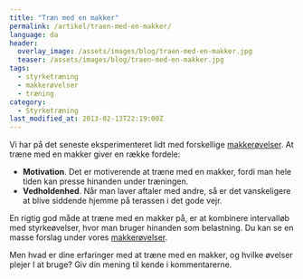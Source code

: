 ```yaml
---
title: "Træn med en makker"
permalink: /artikel/traen-med-en-makker/
language: da
header:
  overlay_image: /assets/images/blog/traen-med-en-makker.jpg
  teaser: /assets/images/blog/traen-med-en-makker.jpg
tags:
  - styrketræning
  - makkerøvelser
  - træning
category:
  - Styrketræning
last_modified_at: 2013-02-13T22:19:00Z
---
```


Vi har på det seneste eksperimenteret lidt med forskellige [makkerøvelser](/exercises/tags/#makker). At træne med en makker giver en række fordele:

- **Motivation**. Det er motiverende at træne med en makker, fordi man hele tiden kan presse hinanden under træningen.
- **Vedholdenhed**. Når man laver aftaler med andre, så er det vanskeligere at blive siddende hjemme på terassen i det gode vejr.

En rigtig god måde at træne med en makker på, er at kombinere intervalløb med styrkeøvelser, hvor man bruger hinanden som belastning. Du kan se en masse forslag under vores [makkerøvelser](/exercises/tags/#makker).

Men hvad er dine erfaringer med at træne med en makker, og hvilke øvelser plejer I at bruge? Giv din mening til kende i kommentarerne.
